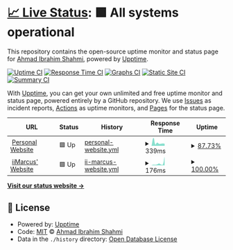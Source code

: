 # [📈 Live Status](https://up.solarft.tk): <!--live status--> **🟩 All systems operational**

This repository contains the open-source uptime monitor and status page for [Ahmad Ibrahim Shahmi](https://solarft.tk), powered by [Upptime](https://github.com/upptime/upptime).

[![Uptime CI](https://github.com/solarft/upptime/workflows/Uptime%20CI/badge.svg)](https://github.com/solarft/upptime/actions?query=workflow%3A%22Uptime+CI%22)
[![Response Time CI](https://github.com/solarft/upptime/workflows/Response%20Time%20CI/badge.svg)](https://github.com/solarft/upptime/actions?query=workflow%3A%22Response+Time+CI%22)
[![Graphs CI](https://github.com/solarft/upptime/workflows/Graphs%20CI/badge.svg)](https://github.com/solarft/upptime/actions?query=workflow%3A%22Graphs+CI%22)
[![Static Site CI](https://github.com/solarft/upptime/workflows/Static%20Site%20CI/badge.svg)](https://github.com/solarft/upptime/actions?query=workflow%3A%22Static+Site+CI%22)
[![Summary CI](https://github.com/solarft/upptime/workflows/Summary%20CI/badge.svg)](https://github.com/solarft/upptime/actions?query=workflow%3A%22Summary+CI%22)

With [Upptime](https://upptime.js.org), you can get your own unlimited and free uptime monitor and status page, powered entirely by a GitHub repository. We use [Issues](https://github.com/solarft/upptime/issues) as incident reports, [Actions](https://github.com/solarft/upptime/actions) as uptime monitors, and [Pages](https://up.solarft.tk) for the status page.

<!--start: status pages-->
<!-- This summary is generated by Upptime (https://github.com/upptime/upptime) -->
<!-- Do not edit this manually, your changes will be overwritten -->
<!-- prettier-ignore -->
| URL | Status | History | Response Time | Uptime |
| --- | ------ | ------- | ------------- | ------ |
| <img alt="" src="https://favicons.githubusercontent.com/solarft.tk" height="13"> [Personal Website](https://solarft.tk) | 🟩 Up | [personal-website.yml](https://github.com/solarft/upptime/commits/HEAD/history/personal-website.yml) | <details><summary><img alt="Response time graph" src="./graphs/personal-website/response-time-week.png" height="20"> 339ms</summary><br><a href="https://up.solarft.tk/history/personal-website"><img alt="Response time 499" src="https://img.shields.io/endpoint?url=https%3A%2F%2Fraw.githubusercontent.com%2Fsolarft%2Fupptime%2FHEAD%2Fapi%2Fpersonal-website%2Fresponse-time.json"></a><br><a href="https://up.solarft.tk/history/personal-website"><img alt="24-hour response time 273" src="https://img.shields.io/endpoint?url=https%3A%2F%2Fraw.githubusercontent.com%2Fsolarft%2Fupptime%2FHEAD%2Fapi%2Fpersonal-website%2Fresponse-time-day.json"></a><br><a href="https://up.solarft.tk/history/personal-website"><img alt="7-day response time 339" src="https://img.shields.io/endpoint?url=https%3A%2F%2Fraw.githubusercontent.com%2Fsolarft%2Fupptime%2FHEAD%2Fapi%2Fpersonal-website%2Fresponse-time-week.json"></a><br><a href="https://up.solarft.tk/history/personal-website"><img alt="30-day response time 499" src="https://img.shields.io/endpoint?url=https%3A%2F%2Fraw.githubusercontent.com%2Fsolarft%2Fupptime%2FHEAD%2Fapi%2Fpersonal-website%2Fresponse-time-month.json"></a><br><a href="https://up.solarft.tk/history/personal-website"><img alt="1-year response time 499" src="https://img.shields.io/endpoint?url=https%3A%2F%2Fraw.githubusercontent.com%2Fsolarft%2Fupptime%2FHEAD%2Fapi%2Fpersonal-website%2Fresponse-time-year.json"></a></details> | <details><summary><a href="https://up.solarft.tk/history/personal-website">87.73%</a></summary><a href="https://up.solarft.tk/history/personal-website"><img alt="All-time uptime 92.66%" src="https://img.shields.io/endpoint?url=https%3A%2F%2Fraw.githubusercontent.com%2Fsolarft%2Fupptime%2FHEAD%2Fapi%2Fpersonal-website%2Fuptime.json"></a><br><a href="https://up.solarft.tk/history/personal-website"><img alt="24-hour uptime 97.03%" src="https://img.shields.io/endpoint?url=https%3A%2F%2Fraw.githubusercontent.com%2Fsolarft%2Fupptime%2FHEAD%2Fapi%2Fpersonal-website%2Fuptime-day.json"></a><br><a href="https://up.solarft.tk/history/personal-website"><img alt="7-day uptime 87.73%" src="https://img.shields.io/endpoint?url=https%3A%2F%2Fraw.githubusercontent.com%2Fsolarft%2Fupptime%2FHEAD%2Fapi%2Fpersonal-website%2Fuptime-week.json"></a><br><a href="https://up.solarft.tk/history/personal-website"><img alt="30-day uptime 92.66%" src="https://img.shields.io/endpoint?url=https%3A%2F%2Fraw.githubusercontent.com%2Fsolarft%2Fupptime%2FHEAD%2Fapi%2Fpersonal-website%2Fuptime-month.json"></a><br><a href="https://up.solarft.tk/history/personal-website"><img alt="1-year uptime 92.66%" src="https://img.shields.io/endpoint?url=https%3A%2F%2Fraw.githubusercontent.com%2Fsolarft%2Fupptime%2FHEAD%2Fapi%2Fpersonal-website%2Fuptime-year.json"></a></details>
| <img alt="" src="https://favicons.githubusercontent.com/iimarcus.netlify.app" height="13"> [iiMarcus' Website](https://iimarcus.netlify.app) | 🟩 Up | [ii-marcus-website.yml](https://github.com/solarft/upptime/commits/HEAD/history/ii-marcus-website.yml) | <details><summary><img alt="Response time graph" src="./graphs/ii-marcus-website/response-time-week.png" height="20"> 176ms</summary><br><a href="https://up.solarft.tk/history/ii-marcus-website"><img alt="Response time 241" src="https://img.shields.io/endpoint?url=https%3A%2F%2Fraw.githubusercontent.com%2Fsolarft%2Fupptime%2FHEAD%2Fapi%2Fii-marcus-website%2Fresponse-time.json"></a><br><a href="https://up.solarft.tk/history/ii-marcus-website"><img alt="24-hour response time 771" src="https://img.shields.io/endpoint?url=https%3A%2F%2Fraw.githubusercontent.com%2Fsolarft%2Fupptime%2FHEAD%2Fapi%2Fii-marcus-website%2Fresponse-time-day.json"></a><br><a href="https://up.solarft.tk/history/ii-marcus-website"><img alt="7-day response time 176" src="https://img.shields.io/endpoint?url=https%3A%2F%2Fraw.githubusercontent.com%2Fsolarft%2Fupptime%2FHEAD%2Fapi%2Fii-marcus-website%2Fresponse-time-week.json"></a><br><a href="https://up.solarft.tk/history/ii-marcus-website"><img alt="30-day response time 241" src="https://img.shields.io/endpoint?url=https%3A%2F%2Fraw.githubusercontent.com%2Fsolarft%2Fupptime%2FHEAD%2Fapi%2Fii-marcus-website%2Fresponse-time-month.json"></a><br><a href="https://up.solarft.tk/history/ii-marcus-website"><img alt="1-year response time 241" src="https://img.shields.io/endpoint?url=https%3A%2F%2Fraw.githubusercontent.com%2Fsolarft%2Fupptime%2FHEAD%2Fapi%2Fii-marcus-website%2Fresponse-time-year.json"></a></details> | <details><summary><a href="https://up.solarft.tk/history/ii-marcus-website">100.00%</a></summary><a href="https://up.solarft.tk/history/ii-marcus-website"><img alt="All-time uptime 100.00%" src="https://img.shields.io/endpoint?url=https%3A%2F%2Fraw.githubusercontent.com%2Fsolarft%2Fupptime%2FHEAD%2Fapi%2Fii-marcus-website%2Fuptime.json"></a><br><a href="https://up.solarft.tk/history/ii-marcus-website"><img alt="24-hour uptime 100.00%" src="https://img.shields.io/endpoint?url=https%3A%2F%2Fraw.githubusercontent.com%2Fsolarft%2Fupptime%2FHEAD%2Fapi%2Fii-marcus-website%2Fuptime-day.json"></a><br><a href="https://up.solarft.tk/history/ii-marcus-website"><img alt="7-day uptime 100.00%" src="https://img.shields.io/endpoint?url=https%3A%2F%2Fraw.githubusercontent.com%2Fsolarft%2Fupptime%2FHEAD%2Fapi%2Fii-marcus-website%2Fuptime-week.json"></a><br><a href="https://up.solarft.tk/history/ii-marcus-website"><img alt="30-day uptime 100.00%" src="https://img.shields.io/endpoint?url=https%3A%2F%2Fraw.githubusercontent.com%2Fsolarft%2Fupptime%2FHEAD%2Fapi%2Fii-marcus-website%2Fuptime-month.json"></a><br><a href="https://up.solarft.tk/history/ii-marcus-website"><img alt="1-year uptime 100.00%" src="https://img.shields.io/endpoint?url=https%3A%2F%2Fraw.githubusercontent.com%2Fsolarft%2Fupptime%2FHEAD%2Fapi%2Fii-marcus-website%2Fuptime-year.json"></a></details>

<!--end: status pages-->

[**Visit our status website →**](https://up.solarft.tk)

## 📄 License

- Powered by: [Upptime](https://github.com/upptime/upptime)
- Code: [MIT](./LICENSE) © [Ahmad Ibrahim Shahmi](https://solarft.tk)
- Data in the `./history` directory: [Open Database License](https://opendatacommons.org/licenses/odbl/1-0/)
